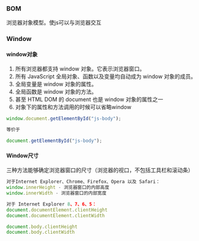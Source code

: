 ### BOM
浏览器对象模型。使js可以与浏览器交互

### Window

#### window对象

1. 所有浏览器都支持 window 对象。它表示浏览器窗口。
2. 所有 JavaScript 全局对象、函数以及变量均自动成为 window 对象的成员。
3. 全局变量是 window 对象的属性。
4. 全局函数是 window 对象的方法。
5. 甚至 HTML DOM 的 document 也是 window 对象的属性之一
6. 对象下的属性和方法调用的时候可以省略window

```js
window.document.getElementById("js-body");

等价于

document.getElementById("js-body");
```

#### Window尺寸
三种方法能够确定浏览器窗口的尺寸（浏览器的视口，不包括工具栏和滚动条）

```js
对于Internet Explorer、Chrome、Firefox、Opera 以及 Safari：
window.innerHeight - 浏览器窗口的内部高度
window.innerWidth - 浏览器窗口的内部宽度

对于 Internet Explorer 8、7、6、5：
document.documentElement.clientHeight
document.documentElement.clientWidth

document.body.clientHeight
document.body.clientWidth
```